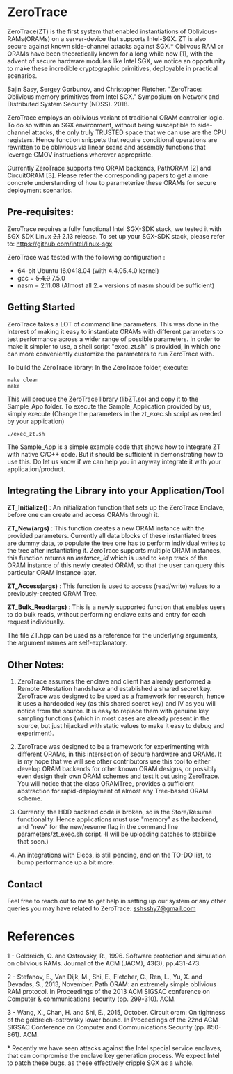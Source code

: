 # ZeroTrace

ZeroTrace(ZT) is the first system that enabled instantiations of Oblivious-RAMs(ORAMs) on a server-device that supports Intel-SGX. ZT is also secure against known side-channel attacks against SGX.* Oblivous RAM or ORAMs have been theoretically known for a long while now [1], with the advent of secure hardware modules like Intel SGX, we notice an opportunity to make these incredible cryptographic primitives, deployable in practical scenarios.

Sajin Sasy, Sergey Gorbunov, and Christopher Fletcher. "ZeroTrace: Oblivious memory primitives from Intel SGX." Symposium on Network and Distributed System Security (NDSS). 2018.

ZeroTrace employs an oblivious variant of traditional ORAM controller logic. To do so within an SGX environment, without being susceptible to side-channel attacks, the only truly TRUSTED space that we can use are the CPU registers. Hence function snippets that require conditional operations are rewritten to be oblivious via linear scans and assembly functions that leverage CMOV instructions wherever appropriate. 

Currently ZeroTrace supports two ORAM backends, PathORAM [2] and CircuitORAM [3]. Please refer the corresponding papers to get a more concrete understanding of how to parameterize these ORAMs for secure deployment scenarios.

## Pre-requisites:
ZeroTrace requires a fully functional Intel SGX-SDK stack, we tested it with SGX SDK Linux ~~2.1~~ 2.13 release. 
To set up your SGX-SDK stack, please refer to:  https://github.com/intel/linux-sgx 

ZeroTrace was tested with the following configuration :  
* 64-bit Ubuntu ~~16.04~~18.04 (with ~~4.4.0~~5.4.0 kernel)  
* gcc = ~~5.4.0~~ 7.5.0  
* nasm = 2.11.08 (Almost all 2.+ versions of nasm should be sufficient)

## Getting Started
ZeroTrace takes a LOT of command line parameters. This was done in the interest of making it easy to instantiate ORAMs with different parameters to test performance across a wider range of possible parameters. In order to make it simpler to use, a shell script "exec_zt.sh" is provided, in which one can more conveniently customize the parameters to run ZeroTrace with. 

To build the ZeroTrace library:
In the ZeroTrace folder, execute:
  ```
  make clean
  make
  ```
This will produce the ZeroTrace library (libZT.so) and copy it to the Sample_App folder.
To execute the Sample_Application provided by us, simply execute
(Change the parameters in the zt_exec.sh script as needed by your application)
```
./exec_zt.sh
```
The Sample_App is a simple example code that shows how to integrate ZT with native C/C++ code. But it should be sufficient in demonstrating how to use this. Do let us know if we can help you in anyway integrate it with your application/product.

## Integrating the Library into your Application/Tool
**ZT_Initialize()** : An initialization function that sets up the ZeroTrace Enclave, before one can create and access ORAMs through it.

**ZT_New(args)** : This function creates a new ORAM instance with the provided parameters. Currently all data blocks of these instantiated trees are dummy data, to populate the tree one has to perform individual writes to the tree after instantiating it. ZeroTrace supports multiple ORAM instances, this function returns an _instance_id_ which is used to keep track of the ORAM instance of this newly created ORAM, so that the user can query this particular ORAM instance later.

**ZT_Access(args)** : This function is used to access (read/write) values to a previously-created ORAM Tree.

**ZT_Bulk_Read(args)** : This is a newly supported function that enables users to do bulk reads, without performing enclave exits and entry for each request individually. 

The file ZT.hpp can be used as a reference for the underlying arguments, the argument names are self-explanatory.

## Other Notes:
1) ZeroTrace assumes the enclave and client has already performed a Remote Attestation handshake and established a shared secret key. ZeroTrace was designed to be used as a framework for research, hence it uses a hardcoded key (as this shared secret key) and IV as you will notice from the source. It is easy to replace them with genuine key sampling functions (which in most cases are already present in the source, but just hijacked with static values to make it easy to debug and experiment).

2) ZeroTrace was designed to be a framework for experimenting with different ORAMs, in this intersection of secure hardware and ORAMs. It is my hope that we will see other contributors use this tool to either develop ORAM backends for other known ORAM designs, or possibly even design their own ORAM schemes and test it out using ZeroTrace. You will notice that the class ORAMTree, provides a sufficient abstraction for rapid-deployment of almost any Tree-based ORAM scheme. 

3) Currently, the HDD backend code is broken, so is the Store/Resume functionality.
Hence applications must use "memory" as the backend, and "new" for the new/resume flag in the command line parameters/zt_exec.sh script.
(I will be uploading patches to stabilize that soon.)

4) An integrations with Eleos, is still pending, and on the TO-DO list, to bump performance up a bit more.

## Contact
Feel free to reach out to me to get help in setting up our system or any other queries you may have related to ZeroTrace:
sshsshy7@gmail.com

# References
1 - Goldreich, O. and Ostrovsky, R., 1996. Software protection and simulation on oblivious RAMs. Journal of the ACM (JACM), 43(3), pp.431-473.

2 - Stefanov, E., Van Dijk, M., Shi, E., Fletcher, C., Ren, L., Yu, X. and Devadas, S., 2013, November. Path ORAM: an extremely simple oblivious RAM protocol. In Proceedings of the 2013 ACM SIGSAC conference on Computer & communications security (pp. 299-310). ACM.

3 - Wang, X., Chan, H. and Shi, E., 2015, October. Circuit oram: On tightness of the goldreich-ostrovsky lower bound. In Proceedings of the 22nd ACM SIGSAC Conference on Computer and Communications Security (pp. 850-861). ACM.

\* Recently we have seen attacks against the Intel special service enclaves, that can compromise the enclave key generation process. We expect Intel to patch these bugs, as these effectively cripple SGX as a whole.
